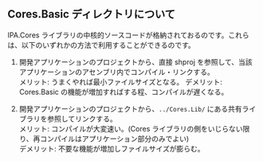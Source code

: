 ﻿## Cores.Basic ディレクトリについて
IPA.Cores ライブラリの中核的ソースコードが格納されておるのです。これらは、以下のいずれかの方法で利用することができるのです。


1. 開発アプリケーションのプロジェクトから、直接 shproj を参照して、当該アプリケーションのアセンブリ内でコンパイル・リンクする。  
   メリット: うまくやれば最小ファイルサイズとなる。
   デメリット: Cores.Basic の機能が増加すればする程、コンパイルが遅くなる。

2. 開発アプリケーションのプロジェクトから、`../Cores.Lib/` にある共有ライブラリを参照してリンクする。  
   メリット: コンパイルが大変速い。(Cores ライブラリの側をいじらない限り、再コンパイルはアプリケーション部分のみでよい)  
   デメリット: 不要な機能が増加しファイルサイズが膨らむ。

